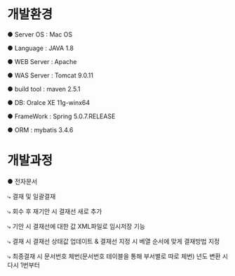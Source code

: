 # 개발환경
● Server OS : Mac OS

● Language : JAVA 1.8

● WEB Server : Apache 

● WAS Server : Tomcat 9.0.11

● build tool : maven 2.5.1

● DB: Oralce XE 11g-winx64

● FrameWork : Spring 5.0.7.RELEASE

● ORM : mybatis 3.4.6

# 개발과정
● 전자문서

⤷ 결재 및 일괄결재

⤷ 회수 후 재기안 시 결재선 새로 추가

⤷  기안 시 결재선에 대한 값 XML파일로 임시저장 기능

⤷ 결재 시 결재선 상태값 업데이트 & 결재선 지정 시 베열 순서에 맞게 결재방법 지정

⤷ 최종결재 시 문서번호 체번(문서번호 테이블을 통해 부서별로 따로 체번) 년도 변환 시 다시 1번부터

